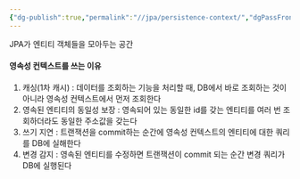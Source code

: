```yaml
---
{"dg-publish":true,"permalink":"//jpa/persistence-context/","dgPassFrontmatter":true}
---
```



JPA가 엔티티 객체들을 모아두는 공간

#### 영속성 컨텍스트를 쓰는 이유
1. 캐싱(1차 캐시) : 데이터를 조회하는 기능을 처리할 때, DB에서 바로 조회하는 것이 아니라 영속성 컨텍스트에서 먼저 조회한다
2. 영속된 엔티티의 동일성 보장 : 영속되어 있는 동일한 id를 갖는 엔티티를 여러 번 조회하더라도 동일한 주소값을 갖는다
3. 쓰기 지연 : 트랜잭션을 commit하는 순간에 영속성 컨텍스트의 엔티티에 대한 쿼리를 DB에 실해한다
4. 변경 감지 : 영속된 엔티티를 수정하면 트랜잭션이 commit 되는 순간 변경 쿼리가 DB에 실행된다